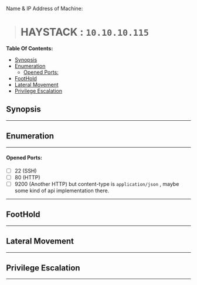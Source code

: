 Name & IP Address of Machine:
> # HAYSTACK : `10.10.10.115`
**Table Of Contents:**
<!-- TOC -->

- [Synopsis](#synopsis)
- [Enumeration](#enumeration)
    - [Opened Ports:](#opened-ports)
- [FootHold](#foothold)
- [Lateral Movement](#lateral-movement)
- [Privilege Escalation](#privilege-escalation)

<!-- /TOC -->

## Synopsis
  
---

## Enumeration

---
#### Opened Ports: 
- [ ] 22 (SSH)
- [ ] 80 (HTTP)
- [ ] 9200 (Another HTTP) but content-type is `application/json` , maybe some kind of api implementation there.

---

## FootHold

---

## Lateral Movement

---

## Privilege Escalation

---